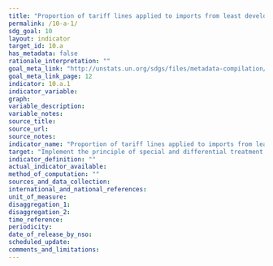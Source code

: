 ```yaml
---
title: "Proportion of tariff lines applied to imports from least developed countries and developing countries with zero-tariff"
permalink: /10-a-1/
sdg_goal: 10
layout: indicator
target_id: 10.a
has_metadata: false
rationale_interpretation: ""
goal_meta_link: "http://unstats.un.org/sdgs/files/metadata-compilation/Metadata-Goal-10.pdf"
goal_meta_link_page: 12
indicator: 10.a.1
indicator_variable: 
graph: 
variable_description: 
variable_notes: 
source_title: 
source_url: 
source_notes: 
indicator_name: "Proportion of tariff lines applied to imports from least developed countries and developing countries with zero-tariff"
target: "Implement the principle of special and differential treatment for developing countries, in particular least developed countries, in accordance with World Trade Organization agreements."
indicator_definition: ""
actual_indicator_available: 
method_of_computation: ""
sources_and_data_collection: 
international_and_national_references: 
unit_of_measure: 
disaggregation_1: 
disaggregation_2: 
time_reference: 
periodicity: 
date_of_release_by_nso: 
scheduled_update: 
comments_and_limitations: 
---
```


